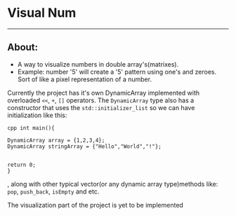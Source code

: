 # Visual Num
----------------

## About:
 - A way to visualize numbers in double array's(matrixes).
 - Example: number '5' will create a '5' pattern using one's and zeroes. Sort of like a pixel representation of a number.

Currently the project has it's own DynamicArray implemented with overloaded `<<`, `+`, `[]` operators. The `DynamicArray` type also has a constructor that uses the 
`std::initializer_list` so we can have initialization like this:
```
cpp int main(){

DynamicArray array = {1,2,3,4};
DynamicArray stringArray = {"Hello","World","!"};


return 0;
}
```

, along with other typical vector(or any dynamic array type)methods like: `pop`, `push_back`, `isEmpty` and etc.

The visualization part of the project is yet to be implemented
